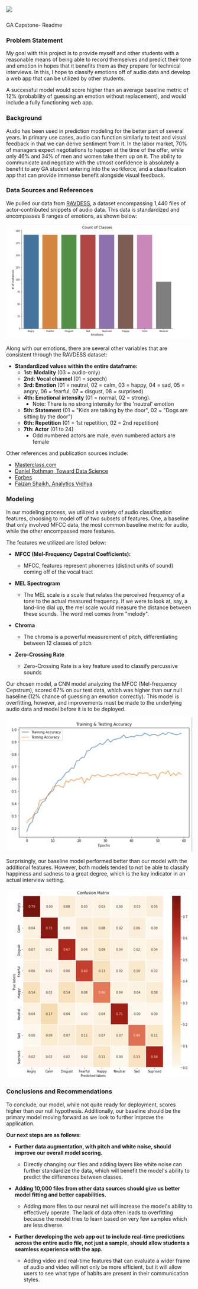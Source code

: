 # ![](https://ga-dash.s3.amazonaws.com/production/assets/logo-9f88ae6c9c3871690e33280fcf557f33.png) 

GA Capstone- Readme

### Problem Statement

My goal with this project is to provide myself and other students with a reasonable means of being able to record themselves and predict their tone and emotion in hopes that it benefits them as they prepare for technical interviews. In this, I hope to classify emotions off of audio data and develop a web app that can be utilized by other students. 

A successful model would score higher than an average baseline metric of 12% (probability of guessing an emotion without replacement), and would include a fully functioning web app.

### Background

Audio has been used in prediction modeling for the better part of several years. In primary use cases, audio can function similarly to text and visual feedback in that we can derive sentiment from it. In the labor market, 70% of managers expect negotiations to happen at the time of the offer, while only 46% and 34% of men and women take them up on it. The ability to communicate and negotiate with the utmost confidence is absolutely a benefit to any GA student entering into the workforce, and a classification app that can provide immense benefit alongside visual feedback.

### Data Sources and References

We pulled our data from [RAVDESS](https://smartlaboratory.org/ravdess/), a dataset encompassing 1,440 files of actor-contributed snippets of audio data. This data is standardized and encompasses 8 ranges of emotions, as shown below:

![](./Images/count_classes.png)


Along with our emotions, there are several other variables that are consistent through the RAVDESS dataset:

- **Standardized values within the entire dataframe:**
    - **1st:  Modality** (03 = audio-only)
    - **2nd:  Vocal channel** (01 = speech)
    - **3rd:  Emotion** (01 = neutral, 02 = calm, 03 = happy, 04 = sad, 05 = angry, 06 = fearful, 07 = disgust, 08 = surprised)
    - **4th:  Emotional intensity** (01 = normal, 02 = strong). 
        - Note: There is no strong intensity for the 'neutral' emotion
    - **5th:  Statement** (01 = "Kids are talking by the door", 02 = "Dogs are sitting by the door")
    - **6th:  Repetition** (01 = 1st repetition, 02 = 2nd repetition)
    - **7th:  Actor** (01 to 24)
        - Odd numbered actors are male, even numbered actors are female

Other references and publication sources include:

- [Masterclass.com](https://www.masterclass.com/articles/how-to-use-the-7-38-55-rule-to-negotiate-effectively#how-to-use-the-73855-rule-to-negotiate-effectively)
- [Daniel Rothman, Toward Data Science](https://towardsdatascience.com/the-promise-of-ai-in-audio-processing-a7e4996eb2ca)
- [Forbes](https://www.forbes.com/sites/womensmedia/2020/01/08/the-most-critical-reason-you-need-to-negotiate-how-to-do-it-effectively/?sh=f18cd2f30ed5)
- [Faizan Shaikh, Analytics Vidhya](https://www.analyticsvidhya.com/blog/2017/08/audio-voice-processing-deep-learning/)

### Modeling

In our modeling process, we utilized a variety of audio classification features, choosing to model off of two subsets of features. One, a baseline that only involved MFCC data, the most common baseline metric for audio, while the other encompassed more features.

The features we utilized are listed below:

- **MFCC (Mel-Frequency Cepstral Coefficients):** 
    - MFCC, features represent phonemes (distinct units of sound) coming off of the vocal tract
    
- **MEL Spectrogram** 
    - The MEL scale is a scale that relates the perceived frequency of a tone to the actual measured frequency. If we were to look at, say, a land-line dial up, the mel scale would measure the distance between these sounds. The word mel comes from "melody".
    
- **Chroma**
    - The chroma is a powerful measurement of pitch, differentiating between 12 classes of pitch
    
- **Zero-Crossing Rate**
    - Zero-Crossing Rate is a key feature used to classify percussive sounds
    

Our chosen model, a CNN model analyzing the MFCC (Mel-frequency Cepstrum), scored 67% on our test data, which was higher than our null baseline (12% chance of guessing an emotion correctly). This model is overfitting, however, and improvements must be made to the underlying audio data and model before it is to be deployed.

![](./Images/train_and_test.png)

Surprisingly, our baseline model performed better than our model with the additional features. However, both models tended to not be able to classify happiness and sadness to a great degree, which is the key indicator in an actual interview setting.

![](./Images/confusion_matrix.png)

### Conclusions and Recommendations

To conclude, our model, while not quite ready for deployment, scores higher than our null hypothesis. Additionally, our baseline should be the primary model moving forward as we look to further improve the application.

**Our next steps are as follows:**

- **Further data augmentation, with pitch and white noise, should improve our overall model scoring.**
    - Directly changing our files and adding layers like white noise can further standardize the data, which will benefit the model's ability to predict the differences between classes.

- **Adding 10,000 files from other data sources should give us better model fitting and better capabilities.**
    - Adding more files to our neural net will increase the model's ability to effectively operate. The lack of data often leads to overfitting because the model tries to learn based on very few samples which are less diverse.

- **Further developing the web app out to include real-time predictions across the entire audio file, not just a sample, should allow students a seamless experience with the app.**
    - Adding video and real-time features that can evaluate a wider frame of audio and video will not only be more efficient, but it will allow users to see what type of habits are present in their communication styles.
